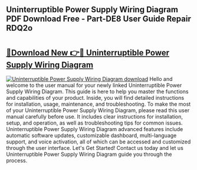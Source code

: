 ## Uninterruptible Power Supply Wiring Diagram PDF Download Free - Part-DE8 User Guide Repair RDQ2o

# <h2><a href="http://dfuo1e.blite.top/?on=Uninterruptible+Power+Supply+Wiring+Diagram">🔗Download New 👉🔴 Uninterruptible Power Supply Wiring Diagram</a></h2>

[![Uninterruptible Power Supply Wiring Diagram download](https://i.imgur.com/lujVjoI.png)](http://dfuo1e.blite.top/?on=Uninterruptible+Power+Supply+Wiring+Diagram)
Hello and welcome to the user manual for your newly linked Uninterruptible Power Supply Wiring Diagram. This guide is here to help you master the functions and capabilities of your product. Inside, you will find detailed instructions for installation, usage, maintenance, and troubleshooting. To make the most of your Uninterruptible Power Supply Wiring Diagram, please read this user manual carefully before use. It includes clear instructions for installation, setup, and operation, as well as troubleshooting tips for common issues. Uninterruptible Power Supply Wiring Diagram advanced features include automatic software updates, customizable dashboard, multi-language support, and voice activation, all of which can be accessed and customized through the user interface. Let's Get Started! Contact us today and let us Uninterruptible Power Supply Wiring Diagram guide you through the process.
